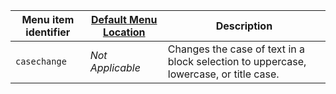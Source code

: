 | Menu item identifier | [Default Menu Location]({{site.baseurl}}/interface/menus/menus-configuration-options/#examplethetinymcedefaultmenuitems) | Description                                                                           |
| -------------------- | -------------------------------------------------------------------------------------------------------- | ------------------------------------------------------------------------------------- |
| `casechange`         | _Not Applicable_                                                                                         | Changes the case of text in a block selection to uppercase, lowercase, or title case. |